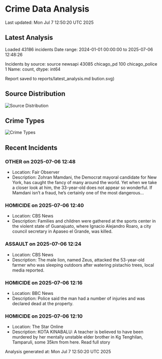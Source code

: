 # Crime Data Analysis
Last updated: Mon Jul  7 12:50:20 UTC 2025

## Latest Analysis

Loaded 43186 incidents
Date range: 2024-01-01 00:00:00 to 2025-07-06 12:48:26

Incidents by source:
source
newsapi           43085
chicago_pd          100
chicago_police        1
Name: count, dtype: int64

Report saved to reports/latest_analysis.md
bution.svg)

## Source Distribution
![Source Distribution](images/source_distribution.svg)

## Crime Types
![Crime Types](images/crime_types.svg)

## Recent Incidents

### OTHER on 2025-07-06 12:48
- Location: Fair Observer
- Description: Zohran Mamdani, the Democrat mayoral candidate for New York, has caught the fancy of many around the world. Yet when we take a closer look at him, the 33-year-old does not appear so wonderful. If Mamdani isn’t a fraud, he’s certainly one of the most dangerous…


### HOMICIDE on 2025-07-06 12:40
- Location: CBS News
- Description: Families and children were gathered at the sports center in the violent state of Guanajuato, where Ignacio Alejandro Roaro, a city council secretary in Apaseo el Grande, was killed.


### ASSAULT on 2025-07-06 12:24
- Location: CBS News
- Description: The male lion, named Zeus, attacked the 53-year-old farmer who was sleeping outdoors after watering pistachio trees, local media reported.


### HOMICIDE on 2025-07-06 12:16
- Location: BBC News
- Description: Police said the man had a number of injuries and was declared dead at the property.


### HOMICIDE on 2025-07-06 12:10
- Location: The Star Online
- Description: KOTA KINABALU: A teacher is believed to have been murdered by her mentally unstable elder brother in Kg Tenghilan, Tamparuli, some 35km from here. Read full story

Analysis generated at: Mon Jul  7 12:50:20 UTC 2025
